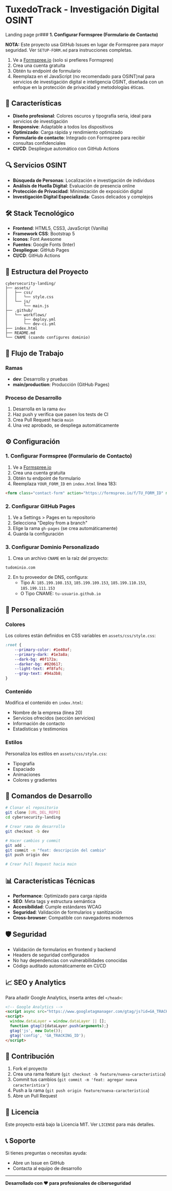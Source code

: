 # TuxedoTrack - Investigación Digital OSINT

Landing page pr### **1. Configurar Formspree (Formulario de Contacto)**

**NOTA:** Este proyecto usa GitHub Issues en lugar de Formspree para mayor seguridad.
Ver `SETUP-FORM.md` para instrucciones completas.

1. Ve a [Formspree.io](https://formspree.io) (solo si prefieres Formspree)
2. Crea una cuenta gratuita
3. Obtén tu endpoint de formulario
4. Reemplaza en el JavaScript (no recomendado para OSINT)nal para servicios de investigación digital e inteligencia OSINT, diseñada con un enfoque en la protección de privacidad y metodologías éticas.

## 🚀 Características

- **Diseño profesional**: Colores oscuros y tipografía seria, ideal para servicios de investigación
- **Responsive**: Adaptable a todos los dispositivos
- **Optimizado**: Carga rápida y rendimiento optimizado
- **Formulario de contacto**: Integrado con Formspree para recibir consultas confidenciales
- **CI/CD**: Despliegue automático con GitHub Actions

## 🔍 Servicios OSINT

- **Búsqueda de Personas**: Localización e investigación de individuos
- **Análisis de Huella Digital**: Evaluación de presencia online
- **Protección de Privacidad**: Minimización de exposición digital
- **Investigación Digital Especializada**: Casos delicados y complejos

## 🛠️ Stack Tecnológico

- **Frontend**: HTML5, CSS3, JavaScript (Vanilla)
- **Framework CSS**: Bootstrap 5
- **Iconos**: Font Awesome
- **Fuentes**: Google Fonts (Inter)
- **Despliegue**: GitHub Pages
- **CI/CD**: GitHub Actions

## 📁 Estructura del Proyecto

```
cybersecurity-landing/
├── assets/
│   ├── css/
│   │   └── style.css
│   └── js/
│       └── main.js
├── .github/
│   └── workflows/
│       ├── deploy.yml
│       └── dev-ci.yml
├── index.html
├── README.md
└── CNAME (cuando configures dominio)
```

## 🚦 Flujo de Trabajo

### Ramas
- **dev**: Desarrollo y pruebas
- **main/production**: Producción (GitHub Pages)

### Proceso de Desarrollo
1. Desarrolla en la rama `dev`
2. Haz push y verifica que pasen los tests de CI
3. Crea Pull Request hacia `main`
4. Una vez aprobado, se despliega automáticamente

## ⚙️ Configuración

### 1. Configurar Formspree (Formulario de Contacto)

1. Ve a [Formspree.io](https://formspree.io)
2. Crea una cuenta gratuita
3. Obtén tu endpoint de formulario
4. Reemplaza `YOUR_FORM_ID` en `index.html` línea 183:

```html
<form class="contact-form" action="https://formspree.io/f/TU_FORM_ID" method="POST">
```

### 2. Configurar GitHub Pages

1. Ve a Settings > Pages en tu repositorio
2. Selecciona "Deploy from a branch"
3. Elige la rama `gh-pages` (se crea automáticamente)
4. Guarda la configuración

### 3. Configurar Dominio Personalizado

1. Crea un archivo `CNAME` en la raíz del proyecto:
```
tudominio.com
```

2. En tu proveedor de DNS, configura:
   - Tipo A: `185.199.108.153`, `185.199.109.153`, `185.199.110.153`, `185.199.111.153`
   - O Tipo CNAME: `tu-usuario.github.io`

## 🎨 Personalización

### Colores
Los colores están definidos en CSS variables en `assets/css/style.css`:

```css
:root {
    --primary-color: #1e40af;
    --primary-dark: #1e3a8a;
    --dark-bg: #0f172a;
    --darker-bg: #020617;
    --light-text: #f8fafc;
    --gray-text: #94a3b8;
}
```

### Contenido
Modifica el contenido en `index.html`:
- Nombre de la empresa (línea 20)
- Servicios ofrecidos (sección servicios)
- Información de contacto
- Estadísticas y testimonios

### Estilos
Personaliza los estilos en `assets/css/style.css`:
- Tipografía
- Espaciado
- Animaciones
- Colores y gradientes

## 🔧 Comandos de Desarrollo

```bash
# Clonar el repositorio
git clone [URL_DEL_REPO]
cd cybersecurity-landing

# Crear rama de desarrollo
git checkout -b dev

# Hacer cambios y commit
git add .
git commit -m "feat: descripción del cambio"
git push origin dev

# Crear Pull Request hacia main
```

## 📊 Características Técnicas

- **Performance**: Optimizado para carga rápida
- **SEO**: Meta tags y estructura semántica
- **Accesibilidad**: Cumple estándares WCAG
- **Seguridad**: Validación de formularios y sanitización
- **Cross-browser**: Compatible con navegadores modernos

## 🛡️ Seguridad

- Validación de formularios en frontend y backend
- Headers de seguridad configurados
- No hay dependencias con vulnerabilidades conocidas
- Código auditado automáticamente en CI/CD

## 📈 SEO y Analytics

Para añadir Google Analytics, inserta antes del `</head>`:

```html
<!-- Google Analytics -->
<script async src="https://www.googletagmanager.com/gtag/js?id=GA_TRACKING_ID"></script>
<script>
  window.dataLayer = window.dataLayer || [];
  function gtag(){dataLayer.push(arguments);}
  gtag('js', new Date());
  gtag('config', 'GA_TRACKING_ID');
</script>
```

## 🤝 Contribución

1. Fork el proyecto
2. Crea una rama feature (`git checkout -b feature/nueva-caracteristica`)
3. Commit tus cambios (`git commit -m 'feat: agregar nueva característica'`)
4. Push a la rama (`git push origin feature/nueva-caracteristica`)
5. Abre un Pull Request

## 📄 Licencia

Este proyecto está bajo la Licencia MIT. Ver `LICENSE` para más detalles.

## 📞 Soporte

Si tienes preguntas o necesitas ayuda:
- Abre un Issue en GitHub
- Contacta al equipo de desarrollo

---

**Desarrollado con ❤️ para profesionales de ciberseguridad**
